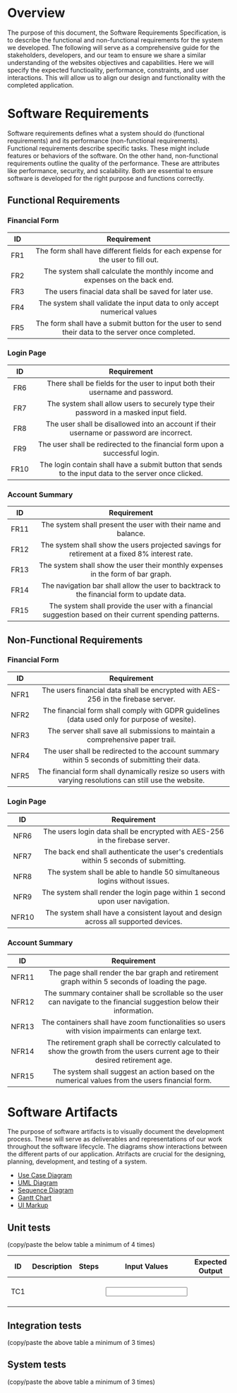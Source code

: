 # Overview

The purpose of this document, the Software Requirements Specification, is to describe the functional and non-functional requirements for the system we developed. The following will serve as a comprehensive guide for the stakeholders, developers, and our team to ensure we share a similar understanding of the websites objectives and capabilities. Here we will specify the expected functioality, performance, constraints, and user interactions. This will allow us to align our design and functionality with the completed application.

# Software Requirements

Software requirements defines what a system should do (functional requirements) and its performance (non-functional requirements). Functional requirements describe specific tasks. These might include features or behaviors of the software. On the other hand, non-functional requirements outline the quality of the performance. These are attributes like performance, security, and scalability. Both are essential to ensure software is developed for the right purpose and functions correctly.

## Functional Requirements

### Financial Form

| ID  | Requirement     | 
| :-------------: | :----------: | 
| FR1 | The form shall have different fields for each expense for the user to fill out. | 
| FR2 | The system shall calculate the monthly income and expenses on the back end. | 
| FR3 | The users finacial data shall be saved for later use. | 
| FR4 | The system shall validate the input data to only accept numerical values |
| FR5 | The form shall have a submit button for the user to send their data to the server once completed. |

### Login Page

| ID  | Requirement     | 
| :-------------: | :----------: |
| FR6 | There shall be fields for the user to input both their username and password. | 
| FR7 | The system shall allow users to securely type their password in a masked input field. | 
| FR8 | The user shall be disallowed into an account if their username or password are incorrect. | 
| FR9 | The user shall be redirected to the financial form upon a successful login. |
| FR10 | The login contain shall have a submit button that sends to the input data to the server once clicked. |

### Account Summary

| ID  | Requirement     | 
| :-------------: | :----------: |
| FR11 | The system shall present the user with their name and balance. | 
| FR12 | The system shall show the users projected savings for retirement at a fixed 8% interest rate. | 
| FR13 | The system shall show the user their monthly expenses in the form of bar graph. | 
| FR14 | The navigation bar shall allow the user to backtrack to the financial form to update data. |
| FR15 | The system shall provide the user with a financial suggestion based on their current spending patterns. |

## Non-Functional Requirements

### Financial Form 

| ID  | Requirement     | 
| :-------------: | :----------: | 
| NFR1 | The users financial data shall be encrypted with AES-256 in the firebase server. | 
| NFR2 | The financial form shall comply with GDPR guidelines (data used only for purpose of wesite). |
| NFR3 | The server shall save all submissions to maintain a comprehensive paper trail. |
| NFR4 | The user shall be redirected to the account summary within 5 seconds of submitting their data. | 
| NFR5 | The financial form shall dynamically resize so users with varying resolutions can still use the website. |

### Login Page

| ID  | Requirement     | 
| :-------------: | :----------: | 
| NFR6 | The users login data shall be encrypted with AES-256 in the firebase server. | 
| NFR7 | The back end shall authenticate the user's credentials within 5 seconds of submitting. |
| NFR8 | The system shall be able to handle 50 simultaneous logins without issues. |
| NFR9 | The system shall render the login page within 1 second upon user navigation. | 
| NFR10 | The system shall have a consistent layout and design across all supported devices. |

### Account Summary

| ID  | Requirement     | 
| :-------------: | :----------: | 
| NFR11 | The page shall render the bar graph and retirement graph within 5 seconds of loading the page. | 
| NFR12 | The summary container shall be scrollable so the user can navigate to the financial suggestion below their information. |
| NFR13 | The containers shall have zoom functionalities so users with vision impairments can enlarge text. |
| NFR14 | The retirement graph shall be correctly calculated to show the growth from the users current age to their desired retirement age. | 
| NFR15 | The system shall suggest an action based on the numerical values from the users financial form. |

# Software Artifacts

The purpose of software artifacts is to visually document the development process. These will serve as deliverables and representations of our work throughout the software lifecycle. The diagrams show interactions between the different parts of our application. Atrifacts are crucial for the designing, planning, development, and testing of a system.

* [Use Case Diagram](artifacts)
* [UML Diagram](artifacts/Budgeting%20Tool%20UML%20-%20Class%20Diagram.pdf)
* [Sequence Diagram](artifacts/Sequence%20Diagram.pdf)
* [Gantt Chart](artifacts/Gantt%20Chart.pdf)
* [UI Markup](artifacts/ui-markup.PNG)

## Unit tests

(copy/paste the below table a minimum of 4 times)

| ID  | Description | Steps | Input Values | Expected Output | Actual Output | Pass/Fail | Requirement Link |
| :-------------: | :----------: | :----------: | :----------: | :----------: | :----------: | :----------: | :----------: |
| TC1 | <TC1 description> | <steps to execute TC1> | <input values to this test case> | <expected output as a result of test case> | <actual output of test case> | <did it pass or fail?> | <requirement IDs this test case is linked to> |

## Integration tests

(copy/paste the above table a minimum of 3 times)

## System tests

(copy/paste the above table a minimum of 3 times)
